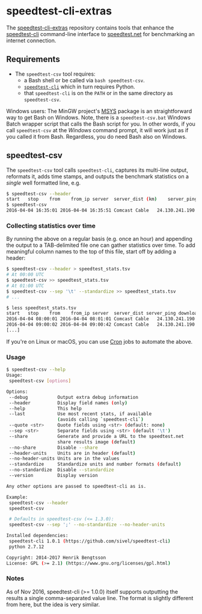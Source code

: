 # speedtest-cli-extras

The [speedtest-cli-extras] repository contains tools that enhance the
[speedtest-cli] command-line interface to [speedtest.net] for benchmarking an
internet connection.

## Requirements

* The `speedtest-csv` tool requires:
  - a Bash shell or be called via `bash speedtest-csv`.
  - [`speedtest-cli`](https://github.com/sivel/speedtest-cli) which in turn
    requires Python.
  - that `speedtest-cli` is on the `PATH` or in the same directory as
	`speedtest-csv`.

Windows users: The MinGW project's [MSYS] package is an straightforward way to
get Bash on Windows.  Note, there is a `speedtest-csv.bat` Windows Batch wrapper
script that calls the Bash script for you.  In other words, if you call
`speedtest-csv` at the _Windows_ command prompt, it will work just as if you
called it from Bash.  Regardless, you do need Bash also on Windows.


## speedtest-csv
The `speedtest-csv` tool calls `speedtest-cli`, captures its multi-line output,
reformats it, adds time stamps, and outputs the benchmark statistics on a
_single_ well formatted line, e.g.
```sh
$ speedtest-csv --header
start	stop	from	from_ip	server	server_dist (km)	server_ping (ms)	download (Mbit/s)	upload (Mbit/s)	share_url
$ speedtest-csv
2016-04-04 16:35:01	2016-04-04 16:35:51	Comcast Cable	24.130.241.190	Fastmetrics Inc. (San Francisco, CA)	20.46	18.168	4.88	1.34	http://www.speedtest.net/result/5224137223.png
```

### Collecting statistics over time
By running the above on a regular basis (e.g. once an hour) and appending the
output to a TAB-delimited file one can gather statistics over time.  To add
meaningful column names to the top of this file, start off by adding a header:
```sh
$ speedtest-csv --header > speedtest_stats.tsv
# At 00:00 UTC
$ speedtest-csv >> speedtest_stats.tsv
# At 01:00 UTC
$ speedtest-csv --sep '\t' --standardize >> speedtest_stats.tsv
# ...

$ less speedtest_stats.tsv
start	stop	from	from_ip	server	server_dist	server_ping	download	upload	share_url
2016-04-04 08:00:01	2016-04-04 08:01:01	Comcast Cable	24.130.241.190	Fastmetrics Inc. (San Francisco, CA)	20.46	18.168	4.88	1.34	http://www.speedtest.net/result/5224137223.png
2016-04-04 09:00:02	2016-04-04 09:00:42	Comcast Cable	24.130.241.190	Monkey Brains (San Francisco, CA)	21.36	16.723	3.40	0.21	http://www.speedtest.net/result/5224152283.png
[...]
```

If you're on Linux or macOS, you can use [Cron] jobs to automate the above.


### Usage
```sh
$ speedtest-csv --help
Usage:
 speedtest-csv [options]

Options:
 --debug           Output extra debug information
 --header          Display field names (only)
 --help            This help
 --last            Use most recent stats, if available
                   (avoids calling `speedtest-cli`)
 --quote <str>     Quote fields using <str> (default: none)
 --sep <str>       Separate fields using <str> (default '\t')
 --share           Generate and provide a URL to the speedtest.net
                   share results image (default)
 --no-share        Disable --share
 --header-units    Units are in header (default)
 --no-header-units Units are in the values
 --standardize     Standardize units and number formats (default)
 --no-standardize  Disable --standardize
 --version         Display version

Any other options are passed to speedtest-cli as is.

Example:
 speedtest-csv --header
 speedtest-csv

 # Defaults in speedtest-csv (<= 1.3.0):
 speedtest-csv --sep ';' --no-standardize --no-header-units

Installed dependencies:
 speedtest-cli 1.0.1 (https://github.com/sivel/speedtest-cli)
 python 2.7.12

Copyright: 2014-2017 Henrik Bengtsson
License: GPL (>= 2.1) (https://www.gnu.org/licenses/gpl.html)
```


### Notes

As of Nov 2016, speedtest-cli (>= 1.0.0) itself supports outputting the results
a single comma-separated value line. The format is slightly different from here,
but the idea is very similar.


[speedtest-cli-extras]: https://github.com/HenrikBengtsson/speedtest-cli-extras
[speedtest-cli]: https://github.com/sivel/speedtest-cli
[speedtest.net]: http://www.speedtest.net/
[MSYS]: http://www.mingw.org/wiki/msys
[Cron]: https://www.wikipedia.org/wiki/Cron
